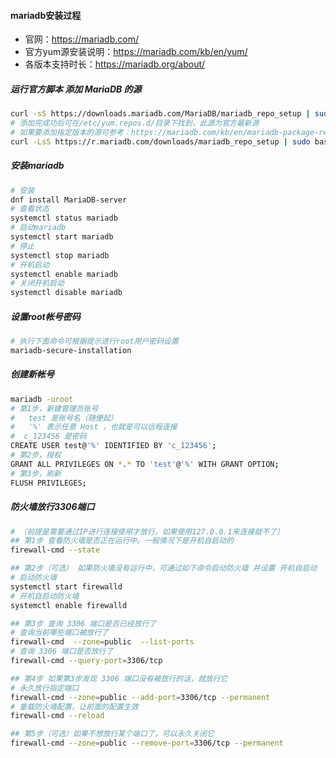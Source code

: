 <!--
 * @Author: findnr
 * @Date: 2024-04-07 18:08:22
 * @LastEditors: findnr
 * @LastEditTime: 2024-04-07 18:56:19
 * @Description: 
-->
#### mariadb安装过程
- 官网：https://mariadb.com/
- 官方yum源安装说明：https://mariadb.com/kb/en/yum/
- 各版本支持时长：https://mariadb.org/about/
##### 运行官方脚本 添加 MariaDB 的源
```sh
curl -sS https://downloads.mariadb.com/MariaDB/mariadb_repo_setup | sudo bash
# 添加完成功后可在/etc/yum.repos.d/目录下找到，此源为官方最新源
# 如果要添加指定版本的源可参考：https://mariadb.com/kb/en/mariadb-package-repository-setup-and-usage/ ，可以找指定版本，下面以10.6版本为例
curl -LsS https://r.mariadb.com/downloads/mariadb_repo_setup | sudo bash -s -- --mariadb-server-version="mariadb-10.6"
```
##### 安装mariadb
```sh
# 安装
dnf install MariaDB-server
# 查看状态
systemctl status mariadb
# 启动mariadb
systemctl start mariadb
# 停止
systemctl stop mariadb
# 开机启动
systemctl enable mariadb
# 关闭开机启动
systemctl disable mariadb
```
##### 设置root帐号密码
```sh
# 执行下面命令可根据提示进行root用户密码设置
mariadb-secure-installation
```
##### 创建新帐号
```sh
mariadb -uroot
# 第1步，新建管理员账号
#   test 是账号名（随便起）
#   '%' 表示任意 Host ，也就是可以远程连接
#  c_123456 是密码
CREATE USER test@'%' IDENTIFIED BY 'c_123456';
# 第2步，授权
GRANT ALL PRIVILEGES ON *.* TO 'test'@'%' WITH GRANT OPTION;
# 第3步，刷新
FLUSH PRIVILEGES;
```
##### 防火墙放行3306端口
```sh
# （前提是需要通过IP进行连接使用才放行，如果使用127.0.0.1来连接就不了）
## 第1步 查看防火墙是否正在运行中。一般情况下是开机自启动的
firewall-cmd --state

## 第2步（可选） 如果防火墙没有运行中，可通过如下命令启动防火墙 并设置 开机自启动
# 启动防火墙
systemctl start firewalld
# 开机自启动防火墙
systemctl enable firewalld

## 第3步 查询 3306 端口是否已经放行了
# 查询当前哪些端口被放行了
firewall-cmd  --zone=public  --list-ports
# 查询 3306 端口是否放行了
firewall-cmd --query-port=3306/tcp

## 第4步 如果第3步发现 3306 端口没有被放行的话，就放行它
# 永久放行指定端口
firewall-cmd --zone=public --add-port=3306/tcp --permanent
# 重载防火墙配置，让前面的配置生效
firewall-cmd --reload

## 第5步（可选）如果不想放行某个端口了，可以永久关闭它
firewall-cmd --zone=public --remove-port=3306/tcp --permanent
```